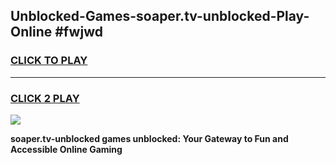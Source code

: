 
## Unblocked-Games-soaper.tv-unblocked-Play-Online #fwjwd
<h3>
<a href="https://news.freeplayer.one?title=soaper.tv-unblocked&ref=3">CLICK TO PLAY</a></h3>
<hr>

<h3>
<a href="https://news.freeplayer.one?title=soaper.tv-unblocked&ref=3">CLICK 2 PLAY</a>
  
</h3>

<a href="https://news.freeplayer.one?title=soaper.tv-unblocked&ref=3"><img src="https://clearcache.store/games.png"></a>


**soaper.tv-unblocked games unblocked: Your Gateway to Fun and Accessible Online Gaming**
